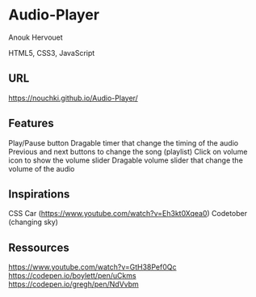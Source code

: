 # Audio-Player
Anouk Hervouet

HTML5, CSS3, JavaScript

## URL
https://nouchki.github.io/Audio-Player/

## Features
Play/Pause button
Dragable timer that change the timing of the audio
Previous and next buttons to change the song (playlist)
Click on volume icon to show the volume slider
Dragable volume slider that change the volume of the audio

## Inspirations 

CSS Car (https://www.youtube.com/watch?v=Eh3kt0Xqea0)
Codetober (changing sky)

## Ressources
https://www.youtube.com/watch?v=GtH38Pef0Qc
https://codepen.io/boylett/pen/uCkms
https://codepen.io/gregh/pen/NdVvbm
